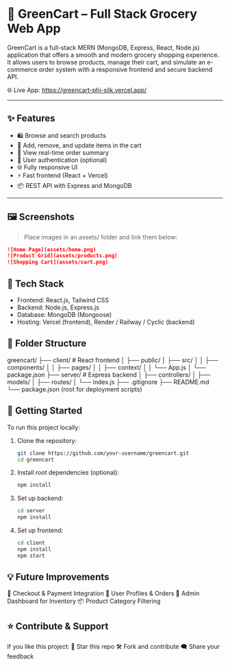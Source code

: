 # 🛒 GreenCart – Full Stack Grocery Web App

GreenCart is a full-stack MERN (MongoDB, Express, React, Node.js) application that offers a smooth and modern grocery shopping experience. It allows users to browse products, manage their cart, and simulate an e-commerce order system with a responsive frontend and secure backend API.

🌐 Live App: https://greencart-phi-silk.vercel.app/

---

## ✨ Features

- 🛍️ Browse and search products
- 🛒 Add, remove, and update items in the cart
- 🧾 View real-time order summary
- 🔐 User authentication (optional)
- 🌐 Fully responsive UI
- ⚡ Fast frontend (React + Vercel)
- 📦 REST API with Express and MongoDB

---

## 🖼️ Screenshots

> Place images in an assets/ folder and link them below:

```markdown
![Home Page](assets/home.png)
![Product Grid](assets/products.png)
![Shopping Cart](assets/cart.png)
```
## 🧰 Tech Stack

- Frontend: React.js, Tailwind CSS
- Backend: Node.js, Express.js
- Database: MongoDB (Mongoose)
- Hosting: Vercel (frontend), Render / Railway / Cyclic (backend)

## 📁 Folder Structure
greencart/
├── client/                 # React frontend
│   ├── public/
│   ├── src/
│   │   ├── components/
│   │   ├── pages/
│   │   ├── context/
│   │   └── App.js
│   └── package.json
├── server/                 # Express backend
│   ├── controllers/
│   ├── models/
│   ├── routes/
│   └── index.js
├── .gitignore
├── README.md
└── package.json (root for deployment scripts)

## 🚀 Getting Started
To run this project locally:
1. Clone the repository:
   ```bash
   git clone https://github.com/your-username/greencart.git
   cd greencart
   ```
2. Install root dependencies (optional):
   ```bash
   npm install
   ```
3. Set up backend:
   ```bash
   cd server
   npm install
   ```
4. Set up frontend:
   ```bash
   cd client
   npm install
   npm start
   ```
## 💡 Future Improvements

🧾 Checkout & Payment Integration
👤 User Profiles & Orders
🛒 Admin Dashboard for Inventory
📦 Product Category Filtering

## ⭐ Contribute & Support

If you like this project:
🌟 Star this repo
🛠️ Fork and contribute
🗨️ Share your feedback

